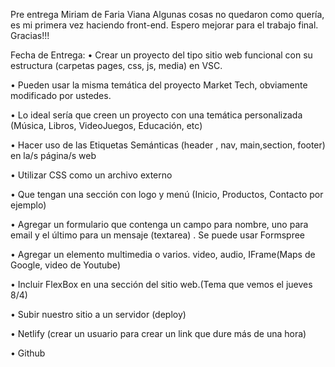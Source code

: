 Pre entrega Miriam de Faria Viana
Algunas cosas no quedaron como quería, es mi primera vez haciendo front-end.
Espero mejorar para el trabajo final.
Gracias!!!


Fecha de Entrega: 
•	Crear un proyecto del tipo sitio web funcional con su estructura (carpetas pages, css, js, media) en VSC.

•	Pueden usar la misma temática del proyecto Market Tech, obviamente modificado por ustedes.

•	Lo ideal sería que creen un proyecto con una temática personalizada (Música, Libros, VideoJuegos, Educación, etc)

•	Hacer uso de las Etiquetas Semánticas (header , nav, main,section, footer) en la/s página/s web

•	Utilizar CSS como un archivo externo

•	Que tengan una sección con logo y menú (Inicio, Productos, Contacto por ejemplo)

•	Agregar un formulario que contenga un campo para nombre, uno para email y el último para un mensaje (textarea) . Se puede usar Formspree

•	Agregar un elemento multimedia o varios. video, audio, IFrame(Maps de Google, video de Youtube)

•	Incluir FlexBox en una sección del sitio web.(Tema que vemos el jueves 8/4)

•	Subir nuestro sitio a un servidor (deploy)

•	Netlify (crear un usuario para crear un link que dure más de una hora)

•	Github
